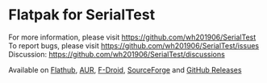 # Flatpak for SerialTest
For more information, please visit https://github.com/wh201906/SerialTest  
To report bugs, please visit https://github.com/wh201906/SerialTest/issues  
Discussion: https://github.com/wh201906/SerialTest/discussions  

Available on [Flathub](https://flathub.org/apps/io.github.wh201906.serialtest), [AUR](https://aur.archlinux.org/packages/serialtest), [F-Droid](https://f-droid.org/packages/priv.wh201906.serialtest/), [SourceForge](https://sourceforge.net/projects/serialtest/) and [GitHub Releases](https://github.com/wh201906/SerialTest/releases)  
